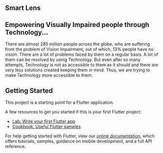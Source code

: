 
## Smart Lens
## Empowering Visually Impaired people through Technology...
There are almost 285 million people across the globe, who are suffering from the problem of Vision Impairment, out of which, 13% people have no vision. There are a lot of problems faced by them on a regular basis. A lot of them can be resolved by using Technology. But even after so many attempts, Technology is not as accessible to them as it should and there are very less solutions created keeping them in mind. Thus, we are trying to make Technology more accessible to them.

## Getting Started

This project is a starting point for a Flutter application.

A few resources to get you started if this is your first Flutter project:

- [Lab: Write your first Flutter app](https://flutter.dev/docs/get-started/codelab)
- [Cookbook: Useful Flutter samples](https://flutter.dev/docs/cookbook)

For help getting started with Flutter, view our
[online documentation](https://flutter.dev/docs), which offers tutorials,
samples, guidance on mobile development, and a full API reference.
